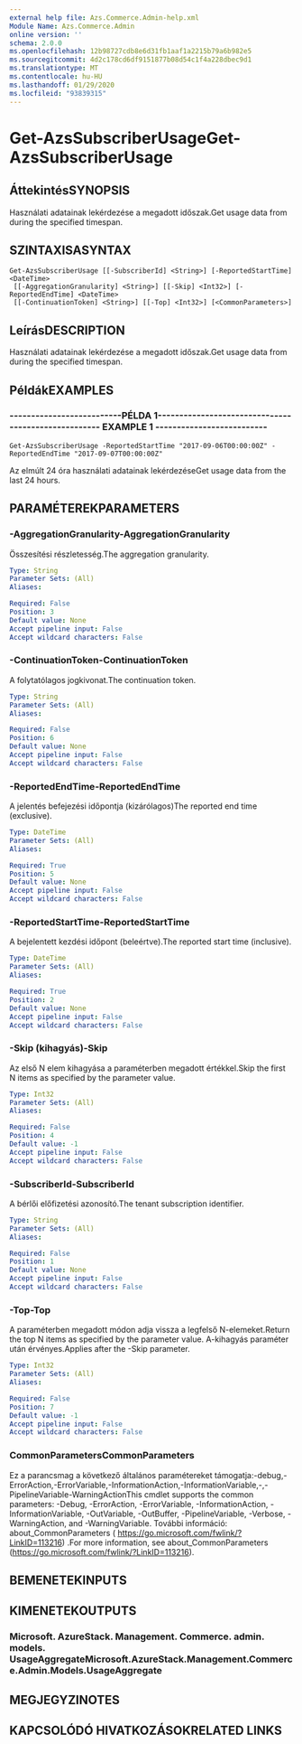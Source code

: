```yaml
---
external help file: Azs.Commerce.Admin-help.xml
Module Name: Azs.Commerce.Admin
online version: ''
schema: 2.0.0
ms.openlocfilehash: 12b98727cdb8e6d31fb1aaf1a2215b79a6b982e5
ms.sourcegitcommit: 4d2c178cd6df9151877b08d54c1f4a228dbec9d1
ms.translationtype: MT
ms.contentlocale: hu-HU
ms.lasthandoff: 01/29/2020
ms.locfileid: "93839315"
---
```

# <span data-ttu-id="2f653-101">Get-AzsSubscriberUsage</span><span class="sxs-lookup"><span data-stu-id="2f653-101">Get-AzsSubscriberUsage</span></span>

## <span data-ttu-id="2f653-102">Áttekintés</span><span class="sxs-lookup"><span data-stu-id="2f653-102">SYNOPSIS</span></span>
<span data-ttu-id="2f653-103">Használati adatainak lekérdezése a megadott időszak.</span><span class="sxs-lookup"><span data-stu-id="2f653-103">Get usage data from during the specified timespan.</span></span>

## <span data-ttu-id="2f653-104">SZINTAXISA</span><span class="sxs-lookup"><span data-stu-id="2f653-104">SYNTAX</span></span>

```
Get-AzsSubscriberUsage [[-SubscriberId] <String>] [-ReportedStartTime] <DateTime>
 [[-AggregationGranularity] <String>] [[-Skip] <Int32>] [-ReportedEndTime] <DateTime>
 [[-ContinuationToken] <String>] [[-Top] <Int32>] [<CommonParameters>]
```

## <span data-ttu-id="2f653-105">Leírás</span><span class="sxs-lookup"><span data-stu-id="2f653-105">DESCRIPTION</span></span>
<span data-ttu-id="2f653-106">Használati adatainak lekérdezése a megadott időszak.</span><span class="sxs-lookup"><span data-stu-id="2f653-106">Get usage data from during the specified timespan.</span></span>

## <span data-ttu-id="2f653-107">Példák</span><span class="sxs-lookup"><span data-stu-id="2f653-107">EXAMPLES</span></span>

### <span data-ttu-id="2f653-108">--------------------------PÉLDA 1--------------------------</span><span class="sxs-lookup"><span data-stu-id="2f653-108">-------------------------- EXAMPLE 1 --------------------------</span></span>
```
Get-AzsSubscriberUsage -ReportedStartTime "2017-09-06T00:00:00Z" -ReportedEndTime "2017-09-07T00:00:00Z"
```

<span data-ttu-id="2f653-109">Az elmúlt 24 óra használati adatainak lekérdezése</span><span class="sxs-lookup"><span data-stu-id="2f653-109">Get usage data from the last 24 hours.</span></span>

## <span data-ttu-id="2f653-110">PARAMÉTEREK</span><span class="sxs-lookup"><span data-stu-id="2f653-110">PARAMETERS</span></span>

### <span data-ttu-id="2f653-111">-AggregationGranularity</span><span class="sxs-lookup"><span data-stu-id="2f653-111">-AggregationGranularity</span></span>
<span data-ttu-id="2f653-112">Összesítési részletesség.</span><span class="sxs-lookup"><span data-stu-id="2f653-112">The aggregation granularity.</span></span>

```yaml
Type: String
Parameter Sets: (All)
Aliases: 

Required: False
Position: 3
Default value: None
Accept pipeline input: False
Accept wildcard characters: False
```

### <span data-ttu-id="2f653-113">-ContinuationToken</span><span class="sxs-lookup"><span data-stu-id="2f653-113">-ContinuationToken</span></span>
<span data-ttu-id="2f653-114">A folytatólagos jogkivonat.</span><span class="sxs-lookup"><span data-stu-id="2f653-114">The continuation token.</span></span>

```yaml
Type: String
Parameter Sets: (All)
Aliases: 

Required: False
Position: 6
Default value: None
Accept pipeline input: False
Accept wildcard characters: False
```

### <span data-ttu-id="2f653-115">-ReportedEndTime</span><span class="sxs-lookup"><span data-stu-id="2f653-115">-ReportedEndTime</span></span>
<span data-ttu-id="2f653-116">A jelentés befejezési időpontja (kizárólagos)</span><span class="sxs-lookup"><span data-stu-id="2f653-116">The reported end time (exclusive).</span></span>

```yaml
Type: DateTime
Parameter Sets: (All)
Aliases: 

Required: True
Position: 5
Default value: None
Accept pipeline input: False
Accept wildcard characters: False
```

### <span data-ttu-id="2f653-117">-ReportedStartTime</span><span class="sxs-lookup"><span data-stu-id="2f653-117">-ReportedStartTime</span></span>
<span data-ttu-id="2f653-118">A bejelentett kezdési időpont (beleértve).</span><span class="sxs-lookup"><span data-stu-id="2f653-118">The reported start time (inclusive).</span></span>

```yaml
Type: DateTime
Parameter Sets: (All)
Aliases: 

Required: True
Position: 2
Default value: None
Accept pipeline input: False
Accept wildcard characters: False
```

### <span data-ttu-id="2f653-119">-Skip (kihagyás)</span><span class="sxs-lookup"><span data-stu-id="2f653-119">-Skip</span></span>
<span data-ttu-id="2f653-120">Az első N elem kihagyása a paraméterben megadott értékkel.</span><span class="sxs-lookup"><span data-stu-id="2f653-120">Skip the first N items as specified by the parameter value.</span></span>

```yaml
Type: Int32
Parameter Sets: (All)
Aliases: 

Required: False
Position: 4
Default value: -1
Accept pipeline input: False
Accept wildcard characters: False
```

### <span data-ttu-id="2f653-121">-SubscriberId</span><span class="sxs-lookup"><span data-stu-id="2f653-121">-SubscriberId</span></span>
<span data-ttu-id="2f653-122">A bérlői előfizetési azonosító.</span><span class="sxs-lookup"><span data-stu-id="2f653-122">The tenant subscription identifier.</span></span>

```yaml
Type: String
Parameter Sets: (All)
Aliases: 

Required: False
Position: 1
Default value: None
Accept pipeline input: False
Accept wildcard characters: False
```

### <span data-ttu-id="2f653-123">-Top</span><span class="sxs-lookup"><span data-stu-id="2f653-123">-Top</span></span>
<span data-ttu-id="2f653-124">A paraméterben megadott módon adja vissza a legfelső N-elemeket.</span><span class="sxs-lookup"><span data-stu-id="2f653-124">Return the top N items as specified by the parameter value.</span></span>
<span data-ttu-id="2f653-125">A-kihagyás paraméter után érvényes.</span><span class="sxs-lookup"><span data-stu-id="2f653-125">Applies after the -Skip parameter.</span></span>

```yaml
Type: Int32
Parameter Sets: (All)
Aliases: 

Required: False
Position: 7
Default value: -1
Accept pipeline input: False
Accept wildcard characters: False
```

### <span data-ttu-id="2f653-126">CommonParameters</span><span class="sxs-lookup"><span data-stu-id="2f653-126">CommonParameters</span></span>
<span data-ttu-id="2f653-127">Ez a parancsmag a következő általános paramétereket támogatja:-debug,-ErrorAction,-ErrorVariable,-InformationAction,-InformationVariable,-,-PipelineVariable-WarningAction</span><span class="sxs-lookup"><span data-stu-id="2f653-127">This cmdlet supports the common parameters: -Debug, -ErrorAction, -ErrorVariable, -InformationAction, -InformationVariable, -OutVariable, -OutBuffer, -PipelineVariable, -Verbose, -WarningAction, and -WarningVariable.</span></span> <span data-ttu-id="2f653-128">További információ: about_CommonParameters ( https://go.microsoft.com/fwlink/?LinkID=113216) .</span><span class="sxs-lookup"><span data-stu-id="2f653-128">For more information, see about_CommonParameters (https://go.microsoft.com/fwlink/?LinkID=113216).</span></span>

## <span data-ttu-id="2f653-129">BEMENETEK</span><span class="sxs-lookup"><span data-stu-id="2f653-129">INPUTS</span></span>

## <span data-ttu-id="2f653-130">KIMENETEK</span><span class="sxs-lookup"><span data-stu-id="2f653-130">OUTPUTS</span></span>

### <span data-ttu-id="2f653-131">Microsoft. AzureStack. Management. Commerce. admin. models. UsageAggregate</span><span class="sxs-lookup"><span data-stu-id="2f653-131">Microsoft.AzureStack.Management.Commerce.Admin.Models.UsageAggregate</span></span>

## <span data-ttu-id="2f653-132">MEGJEGYZI</span><span class="sxs-lookup"><span data-stu-id="2f653-132">NOTES</span></span>

## <span data-ttu-id="2f653-133">KAPCSOLÓDÓ HIVATKOZÁSOK</span><span class="sxs-lookup"><span data-stu-id="2f653-133">RELATED LINKS</span></span>

